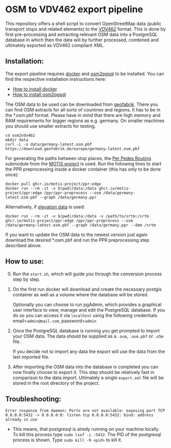 # OSM to VDV462 export pipeline

This repository offers a shell script to convert OpenStreetMap data (public transport stops and related elements) to the [VDV462](https://www.vdv.de/vdv-462-netex-schrift-v00-26d.pdfx) format. This is done by first pre-processing and extracting relevant OSM data into a PostgreSQL database in which then the data will by further processed, combined and ultimately exported as VDV462 compliant XML.

## Installation:

The export pipeline requires [docker](https://www.docker.com/) and [osm2pgsql](https://osm2pgsql.org/) to be installed.
You can find the respective installation instructions here:
- [How to install docker](https://docs.docker.com/engine/install/)
- [How to install osm2pgsql](https://osm2pgsql.org/doc/install.html)

The OSM data to be used can be downloaded from [geofabrik](https://download.geofabrik.de/). There you can find OSM extracts for all sorts of countries and regions. It has to be in the *.osm.pbf format. Please have in mind that there are high memory and RAM requirements for bigger regions as e.g. germany. On smaller machines you should use smaller extracts for testing.

```
cd osm2vdv462
mkdir data
curl -L -o data/germany-latest.osm.pbf https://download.geofabrik.de/europe/germany-latest.osm.pbf
```

For generating the paths between stop places, the [Per Pedes Routing](https://motis-project.de/docs/api/endpoint/ppr.html) submodule from the [MOTIS project](http://motis-project.de/) is used. Run the following lines to start the PPR preprocessing inside a docker container (this has only to be done once):

```
docker pull ghcr.io/motis-project/ppr:edge
docker run --rm -it -v $(pwd)/data:/data ghcr.io/motis-project/ppr:edge /ppr/ppr-preprocess --osm /data/germany-latest.osm.pbf --graph /data/germany.ppr
```

Alternatively, if [elevation data](https://github.com/motis-project/ppr/wiki/Elevation-Data-(DEM)) is used:

```
docker run --rm -it -v $(pwd)/data:/data -v /path/to/srtm:/srtm ghcr.io/motis-project/ppr:edge /ppr/ppr-preprocess --osm /data/germany-latest.osm.pbf --graph /data/germany.ppr --dem /srtm
```

If you want to update the OSM data to the newest version just again download the  desired *.osm.pbf and run the PPR preprocessing step described above.

## How to use:

0. Run the `start.sh`, which will guide you through the conversion process step by step.

1. On the first run docker will download and create the necessary postgis container as well as a volume where the database will be stored.

   Optionally you can choose to run pgAdmin, which provides a graphical user interface to view, manage and edit the PostgreSQL database.
If you do so you can access it via `localhost` using the following credentials: email=`admin@mail.com`, password=`admin`

2. Once the PostgreSQL database is running you get prompted to import your OSM data.
The data should be supplied as a `.osm`, `.osm.pbf` or `.o5m` file.

   If you decide not to import any data the export will use the data from the last imported file.

3. After importing the OSM data into the database is completed you can now finally choose to export it.
This step should be relatively fast in comparison to the data import.
Ultimately a single `export.xml` file will be stored in the root directory of the project.

## Troubleshooting:

`Error response from daemon: Ports are not available: exposing port TCP 0.0.0.0:5432 -> 0.0.0.0:0: listen tcp 0.0.0.0:5432: bind: address already in use`

- This means, that postgresql is alredy running on your machine locally. To kill this process type `sudo lsof -i :5432`. The PID of the postgresql process is shown. Type `sudo kill -9 <pid>` to kill it.